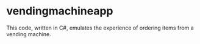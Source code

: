 # vendingmachineapp
This code, written in C#, emulates the experience of ordering items from a vending machine.
